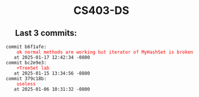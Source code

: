 <h1 style="text-align:center;">CS403-DS</h1>

## &nbsp;&nbsp;&nbsp;&nbsp;&nbsp;Last 3 commits:

<div>
  <code>commit b6f1afe:</code>
  <code>
    <span style=color:red>ok normal methods are working but iterator of MyHashSet is broken</span>
  </code>
  <code> at 2025-01-17 12:42:34 -0800</code>
</div>


<div>
  <code>commit bc2e9e3:</code>
  <code>
    <span style=color:red>+TreeSet lab</span>
  </code>
  <code> at 2025-01-15 13:34:56 -0800</code>
</div>


<div>
  <code>commit 379c18b:</code>
  <code>
    <span style=color:red>useless</span>
  </code>
  <code> at 2025-01-06 10:31:32 -0800</code>
</div>
